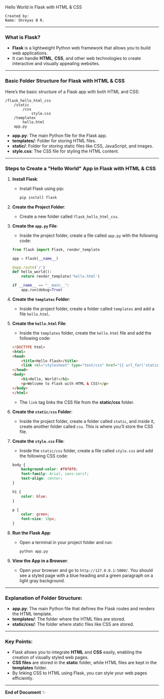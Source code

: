 Hello World in Flask with HTML & CSS

```
Created by:
Name: Shreyas B R.
```

---

### What is Flask?

- **Flask** is a lightweight Python web framework that allows you to build web applications.
- It can handle **HTML**, **CSS**, and other web technologies to create interactive and visually appealing websites.

---

### Basic Folder Structure for Flask with HTML & CSS

Here’s the basic structure of a Flask app with both HTML and CSS:

```
/flask_hello_html_css
    /static
        /css
            style.css
    /templates
        hello.html
    app.py
```

- **app.py**: The main Python file for the Flask app.
- **templates/**: Folder for storing HTML files.
- **static/**: Folder for storing static files like CSS, JavaScript, and images.
- **style.css**: The CSS file for styling the HTML content.

---

### Steps to Create a "Hello World" App in Flask with HTML & CSS

1. **Install Flask**:
   - Install Flask using pip:
     ```bash
     pip install flask
     ```

2. **Create the Project Folder**:
   - Create a new folder called `flask_hello_html_css`.

3. **Create the `app.py` File**:
   - Inside the project folder, create a file called `app.py` with the following code:

   ```python
   from flask import Flask, render_template

   app = Flask(__name__)

   @app.route('/')
   def hello_world():
       return render_template('hello.html')

   if __name__ == "__main__":
       app.run(debug=True)
   ```

4. **Create the `templates` Folder**:
   - Inside the project folder, create a folder called `templates` and add a file `hello.html`.

5. **Create the `hello.html` File**:
   - Inside the `templates` folder, create the `hello.html` file and add the following code:

   ```html
   <!DOCTYPE html>
   <html>
   <head>
       <title>Hello Flask</title>
       <link rel="stylesheet" type="text/css" href="{{ url_for('static', filename='css/style.css') }}">
   </head>
   <body>
       <h1>Hello, World!</h1>
       <p>Welcome to Flask with HTML & CSS!</p>
   </body>
   </html>
   ```

   - The `link` tag links the CSS file from the **static/css** folder.

6. **Create the `static/css` Folder**:
   - Inside the project folder, create a folder called `static`, and inside it, create another folder called `css`. This is where you’ll store the CSS file.

7. **Create the `style.css` File**:
   - Inside the `static/css` folder, create a file called `style.css` and add the following CSS code:

   ```css
   body {
       background-color: #f0f0f0;
       font-family: Arial, sans-serif;
       text-align: center;
   }

   h1 {
       color: blue;
   }

   p {
       color: green;
       font-size: 18px;
   }
   ```

8. **Run the Flask App**:
   - Open a terminal in your project folder and run:
     ```bash
     python app.py
     ```

9. **View the App in a Browser**:
   - Open your browser and go to `http://127.0.0.1:5000/`. You should see a styled page with a blue heading and a green paragraph on a light gray background.

---

### Explanation of Folder Structure:

- **app.py**: The main Python file that defines the Flask routes and renders the HTML template.
- **templates/**: The folder where the HTML files are stored.
- **static/css/**: The folder where static files like CSS are stored.

---

### Key Points:

- Flask allows you to integrate **HTML** and **CSS** easily, enabling the creation of visually styled web pages.
- **CSS files** are stored in the **static** folder, while HTML files are kept in the **templates** folder.
- By linking CSS to HTML using Flask, you can style your web pages efficiently.

---

**End of Document** ✨
